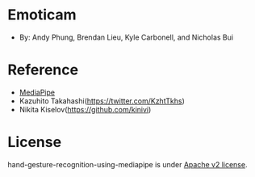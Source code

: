 # Emoticam
* By: Andy Phung, Brendan Lieu, Kyle Carbonell, and Nicholas Bui

# Reference
* [MediaPipe](https://mediapipe.dev/)
* Kazuhito Takahashi(https://twitter.com/KzhtTkhs)
* Nikita Kiselov(https://github.com/kinivi)
 
# License 
hand-gesture-recognition-using-mediapipe is under [Apache v2 license](LICENSE).
